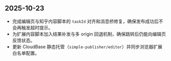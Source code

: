 ## 2025-10-23
- 完成编辑页与知乎内容脚本的 `taskId` 对齐和消息桥修复，确保发布成功后不会再触发超时提示。
- 为扩展内容脚本加入结果补发与多 origin 回退机制，确保跳转后仍能向编辑页反馈状态。
- 更新 CloudBase 静态托管（`simple-publisher/editor`）并同步浏览器扩展白名单配置。
